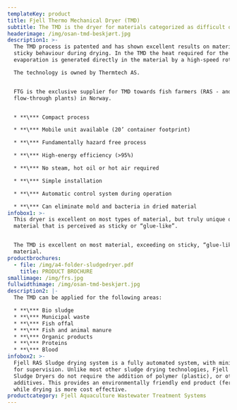 ```yaml
---
templateKey: product
title: Fjell Thermo Mechanical Dryer (TMD)
subtitle: The TMD is the dryer for materials categorized as difficult or sticky to dry
headerimage: /img/osan-tmd-beskjørt.jpg
description1: >-
  The TMD process is patented and has shown excellent results on materials with
  sticky behaviour during drying. In the TMD the heat required for the
  evaporation is generated directly in the material by a high-speed rotor.

  The technology is owned by Thermtech AS.


  FTG is the exclusive supplier for TMD towards fish farmers (RAS - and
  flow-through plants) in Norway.


  * **\*** Compact process

  * **\*** Mobile unit available (20’ container footprint)

  * **\*** Fundamentally hazard free process

  * **\*** High-energy efficiency (>95%)

  * **\*** No steam, hot oil or hot air required

  * **\*** Simple installation

  * **\*** Automatic control system during operation

  * **\*** Can eliminate mold and bacteria in dried material
infobox1: >-
  This dryer is excellent on most types of material, but truly unique on
  material that is perceived as sticky or “glue-like”.


  The TMD is excellent on most material, exceeding on sticky, “glue-like”
  material.
productbrochures:
  - file: /img/a4-folder-sludgedryer.pdf
    title: PRODUCT BROCHURE
smallimage: /img/frs.jpg
fullwidthimage: /img/osan-tmd-beskjørt.jpg
description2: |-
  The TMD can be applied for the following areas:

  * **\*** Bio sludge
  * **\*** Municipal waste
  * **\*** Fish offal
  * **\*** Fish and animal manure
  * **\*** Organic products
  * **\*** Proteins
  * **\*** Blood
infobox2: >-
  Fjell RAS Sludge drying system is a fully automated system, with minimal need
  for supervision. Unlike most other sludge drying technologies, Fjell RAS
  Sludge Dryers do not require the addition of polymer (plastic), or other
  additives. This provides an environmentally friendly end product (fertilizer),
  while drying is more cost effective.
productcategory: Fjell Aquaculture Wastewater Treatment Systems
---
```


